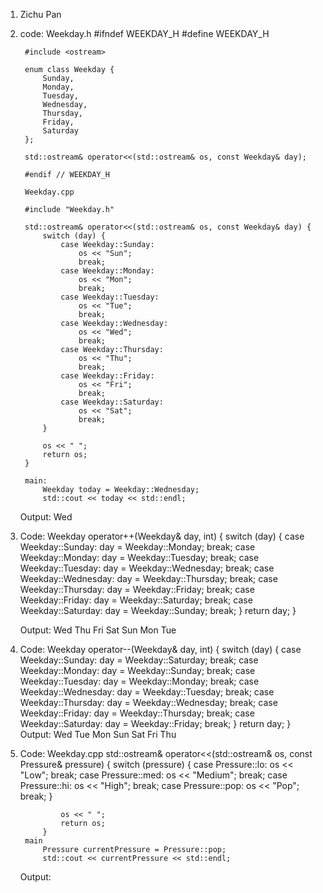 1. Zichu Pan
2.
    code:
        Weekday.h
        #ifndef WEEKDAY_H
        #define WEEKDAY_H

        #include <ostream>

        enum class Weekday {
            Sunday,
            Monday,
            Tuesday,
            Wednesday,
            Thursday,
            Friday,
            Saturday
        };

        std::ostream& operator<<(std::ostream& os, const Weekday& day);

        #endif // WEEKDAY_H

        Weekday.cpp

        #include "Weekday.h"

        std::ostream& operator<<(std::ostream& os, const Weekday& day) {
            switch (day) {
                case Weekday::Sunday:
                    os << "Sun";
                    break;
                case Weekday::Monday:
                    os << "Mon";
                    break;
                case Weekday::Tuesday:
                    os << "Tue";
                    break;
                case Weekday::Wednesday:
                    os << "Wed";
                    break;
                case Weekday::Thursday:
                    os << "Thu";
                    break;
                case Weekday::Friday:
                    os << "Fri";
                    break;
                case Weekday::Saturday:
                    os << "Sat";
                    break;
            }
            
            os << " ";
            return os;
        }

        main:
            Weekday today = Weekday::Wednesday;
            std::cout << today << std::endl;

    Output:
        Wed
3. 
    Code:
        Weekday operator++(Weekday& day, int) {
        switch (day) {
            case Weekday::Sunday:
                day = Weekday::Monday;
                break;
            case Weekday::Monday:
                day = Weekday::Tuesday;
                break;
            case Weekday::Tuesday:
                day = Weekday::Wednesday;
                break;
            case Weekday::Wednesday:
                day = Weekday::Thursday;
                break;
            case Weekday::Thursday:
                day = Weekday::Friday;
                break;
            case Weekday::Friday:
                day = Weekday::Saturday;
                break;
            case Weekday::Saturday:
                day = Weekday::Sunday; 
                break;
        }
        return day;
    }

    Output: 
        Wed Thu Fri Sat Sun Mon Tue
4.
    Code:
        Weekday operator--(Weekday& day, int) {
            switch (day) {
                case Weekday::Sunday:
                    day = Weekday::Saturday; 
                    break;
                case Weekday::Monday:
                    day = Weekday::Sunday;
                    break;
                case Weekday::Tuesday:
                    day = Weekday::Monday;
                    break;
                case Weekday::Wednesday:
                    day = Weekday::Tuesday;
                    break;
                case Weekday::Thursday:
                    day = Weekday::Wednesday;
                    break;
                case Weekday::Friday:
                    day = Weekday::Thursday;
                    break;
                case Weekday::Saturday:
                    day = Weekday::Friday;
                    break;
            }
            return day;
        }
    Output:
        Wed Tue Mon Sun Sat Fri Thu
5.
    Code:
        Weekday.cpp
            std::ostream& operator<<(std::ostream& os, const Pressure& pressure) {
                switch (pressure) {
                    case Pressure::lo:
                        os << "Low";
                        break;
                    case Pressure::med:
                        os << "Medium";
                        break;
                    case Pressure::hi:
                        os << "High";
                        break;
                    case Pressure::pop:
                        os << "Pop";
                        break;
                }
                
                os << " ";
                return os;
            }
        main
            Pressure currentPressure = Pressure::pop;
            std::cout << currentPressure << std::endl;

    Output:
        
